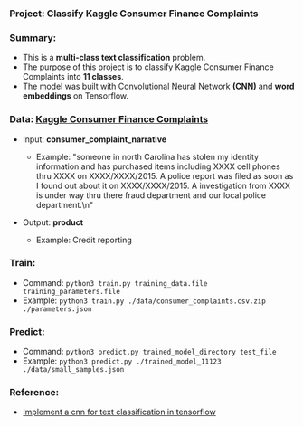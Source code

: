 ### Project: Classify Kaggle Consumer Finance Complaints

### Summary:

 - This is a **multi-class text classification** problem.
 - The purpose of this project is to classify Kaggle Consumer Finance Complaints into **11 classes**. 
 - The model was built with Convolutional Neural Network **(CNN)** and **word embeddings** on Tensorflow.

### Data: [Kaggle Consumer Finance Complaints](https://www.kaggle.com/cfpb/us-consumer-finance-complaints)

 - Input: **consumer_complaint_narrative**

    - Example: "someone in north Carolina has stolen my identity information and has purchased items including XXXX cell phones thru XXXX on XXXX/XXXX/2015. A police report was filed as soon as I found out about it on XXXX/XXXX/2015. A investigation from XXXX is under way thru there fraud department and our local police department.\n"
    
 - Output: **product**

     - Example: Credit reporting

### Train:

 - Command: ```python3 train.py training_data.file training_parameters.file```
 - Example: ```python3 train.py ./data/consumer_complaints.csv.zip ./parameters.json```

### Predict:

 - Command: ```python3 predict.py trained_model_directory test_file```
 - Example: ```python3 predict.py ./trained_model_11123 ./data/small_samples.json```

### Reference:
 - [Implement a cnn for text classification in tensorflow](http://www.wildml.com/2015/12/implementing-a-cnn-for-text-classification-in-tensorflow/)
